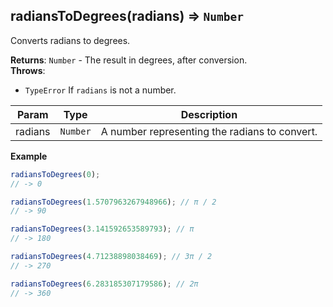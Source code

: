 <a name="radiansToDegrees"></a>

## radiansToDegrees(radians) ⇒ <code>Number</code>
Converts radians to degrees.

**Returns**: <code>Number</code> - The result in degrees, after conversion.  
**Throws**:

- <code>TypeError</code> If `radians` is not a number.


| Param | Type | Description |
| --- | --- | --- |
| radians | <code>Number</code> | A number representing the radians to convert. |

**Example**  
```js
radiansToDegrees(0);
// -> 0

radiansToDegrees(1.5707963267948966); // π / 2
// -> 90

radiansToDegrees(3.141592653589793); // π
// -> 180

radiansToDegrees(4.71238898038469); // 3π / 2
// -> 270

radiansToDegrees(6.283185307179586); // 2π
// -> 360
```

